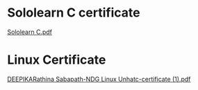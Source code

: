 # Sololearn C certificate
   [Sololearn C.pdf](https://github.com/DeepikaR24/M1_ProjectGoal_Utility/files/8037607/Sololearn.C.pdf)

# Linux Certificate
   [DEEPIKARathina Sabapath-NDG Linux Unhatc-certificate (1).pdf](https://github.com/DeepikaR24/M1_ProjectGoal_Utility/files/8037620/DEEPIKARathina.Sabapath-NDG.Linux.Unhatc-certificate.1.pdf)

   
